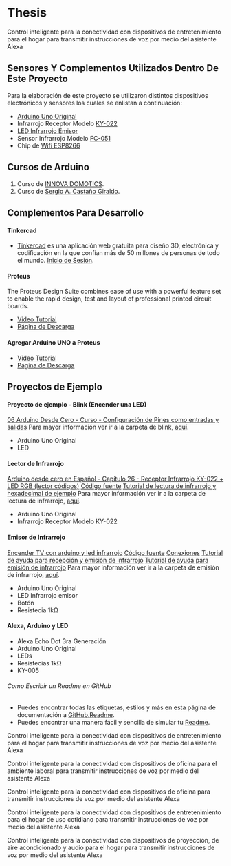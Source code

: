 # Thesis
Control inteligente para la conectividad con dispositivos de entretenimiento para el hogar para transmitir instrucciones de voz por medio del asistente Alexa

## Sensores Y Complementos Utilizados Dentro De Este Proyecto
Para la elaboración de este proyecto se utilizaron distintos dispositivos electrónicos y sensores los cuales se enlistan a continuación:

- [Arduino Uno Original](https://uelectronics.com/producto/arduino-ethernet-shield-w-5100/)
- Infrarrojo Receptor Modelo [KY-022](https://uelectronics.com/producto/sensor-receptor-infrarrojo-ir-modulo-ky-022/)
- [LED Infrarrojo Emisor](https://www.amazon.com/-/es/Adafruit-Ultrabrillante-IR-LED-25-unidades/dp/B00ULB0U44/ref=sr_1_3?__mk_es_US=%C3%85M%C3%85%C5%BD%C3%95%C3%91&crid=1JVWEFI95R13B&keywords=infrared+led&qid=1664252947&sprefix=led+infrared%2Caps%2C117&sr=8-3&language=en_US)
- Sensor Infrarrojo Modelo [FC-051](https://uelectronics.com/producto/fc-51-sensor-de-obstaculos-reflectivo-infrarojo/#:~:text=El%20M%C3%B3dulo%20Sensor%20De%20Obst%C3%A1culos%20Reflectivo%20Infrarrojo%20FC%2D51%20es,obst%C3%A1culo%20en%20la%20parte%20frontal)
- Chip de [Wifi ESP8266](https://uelectronics.com/producto/esp-01s-modulo-wifi-esp8266/)



## Cursos de Arduino
1. Curso de [INNOVA DOMOTICS](https://www.youtube.com/watch?v=2eBXHU99B0s&list=PLZHVfZzF2DYJeLXXxz6YtpBj4u7FoGPWN&index=1).
2. Curso de [Sergio A. Castaño Giraldo](https://www.youtube.com/watch?v=RxIgT5uhSxw&list=PLF-qcfymUY4W3NrcHpmm5ersLcLYIOic3&index=3&t=1s).


## Complementos Para Desarrollo
#### Tinkercad
* [Tinkercad](https://www.tinkercad.com/) es una aplicación web gratuita para diseño 3D, electrónica y codificación en la que confían más de 50 millones de personas de todo el mundo. [Inicio de Sesión](https://www.tinkercad.com/things/fmD3PguIeIU-incredible-trug/editel).


#### Proteus
The Proteus Design Suite combines ease of use with a powerful feature set to enable the rapid design, test and layout of professional printed circuit boards.

* [Video Tutorial](https://www.youtube.com/watch?v=PdKL0D908WQ)
* [Página de Descarga](https://getintopc.com/softwares/electronics/proteus-8-6-professional-free-download/)


#### Agregar Arduino UNO a Proteus
* [Video Tutorial](https://www.youtube.com/watch?v=FpnbEE2_Dio)
* [Página de Descarga](https://controlautomaticoeducacion.com/arduino/)



## Proyectos de Ejemplo
#### Proyecto de ejemplo - Blink (Encender una LED)
[06 Arduino Desde Cero - Curso - Configuración de Pines como entradas y salidas](https://www.youtube.com/watch?v=RJmtwHeP0Ko&list=PLZHVfZzF2DYJeLXXxz6YtpBj4u7FoGPWN&index=5)
Para mayor información ver ir a la carpeta de blink, [aquí](https://github.com/jpbalanIT/thesis/blob/main/thesis/arduino/projects/1-blink/code.c).
- Arduino Uno Original
- LED

#### Lector de Infrarrojo
[Arduino desde cero en Español - Capítulo 26 - Receptor Infrarrojo KY-022 + LED RGB (lector códigos)](https://www.youtube.com/watch?v=gPmsGyOuowI)
[Código fuente](https://github.com/bitwiseAr/Curso-Arduino-desde-cero/blob/master/Capitulo26/Capitulo26-Programa1.txt)
[Tutorial de lectura de infrarrojo y hexadecimal de ejemplo](https://naylampmechatronics.com/blog/36_tutorial-arduino-y-control-remoto-infrarrojo.html)
Para mayor información ver ir a la carpeta de lectura de infrarrojo, [aquí](https://github.com/jpbalanIT/thesis/blob/main/thesis/arduino/projects/2-receptor-infrarrojo/code.c).
- Arduino Uno Original
- Infrarrojo Receptor Modelo KY-022

#### Emisor de Infrarrojo
[Encender TV con arduino y led infrarrojo](https://www.youtube.com/watch?v=SV6HtHokyd8)
[Código fuente](https://github.com/srochar/Blog/blob/master/content/2014-04-30-Control-universal-con-arduino.-Utilizando-un-emisor-y-receptor-infrarrojo.md)
[Conexiones](https://github.com/srochar/Blog/blob/master/content/imagenes/Control-universal-con-arduino.-Utilizando-un-emisor-y-recpetor-infrarrojo/led_emisor_conexion.png)
[Tutorial de ayuda para recepción y emisión de infrarrojo](https://www.diarioelectronicohoy.com/blog/control-remoto-ir)
[Tutorial de ayuda para emisión de infrarrojo](https://robots-argentina.com.ar/didactica/modulo-transmisor-de-infrarrojo-ky-005-kit-de-sensores-keyes-5/)
Para mayor información ver ir a la carpeta de emisión de infrarrojo, [aquí](https://github.com/jpbalanIT/thesis/blob/main/thesis/arduino/projects/3-emisor-infrarrojo/code.c).
- Arduino Uno Original
- LED Infrarrojo emisor
- Botón
- Resistecia 1kΩ

#### Alexa, Arduino y LED

- Alexa Echo Dot 3ra Generación
- Arduino Uno Original
- LEDs
- Resistecias 1kΩ
- KY-005

###### Como Escribir un Readme en GitHub
* Puedes encontrar todas las etiquetas, estilos y más en esta página de documentación a [GitHub.Readme](https://docs.github.com/es/get-started/writing-on-github/getting-started-with-writing-and-formatting-on-github/basic-writing-and-formatting-syntax#styling-text).
* Puedes encontrar una manera fácil y sencilla de simular tu [Readme](https://pandao.github.io/editor.md/en.html).

Control inteligente para la conectividad con dispositivos de entretenimiento para el hogar para transmitir instrucciones de voz por medio del asistente Alexa

Control inteligente para la conectividad con dispositivos de oficina para el ambiente laboral para transmitir instrucciones de voz por medio del asistente Alexa

Control inteligente para la conectividad con dispositivos de oficina para transmitir instrucciones de voz por medio del asistente Alexa

Control inteligente para la conectividad con dispositivos de entretenimiento para el hogar de uso cotidiano para transmitir instrucciones de voz por medio del asistente Alexa

Control inteligente para la conectividad con dispositivos de proyección, de aire acondicionado y audio para el hogar para transmitir instrucciones de voz por medio del asistente Alexa